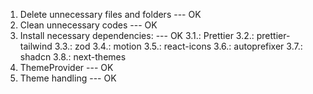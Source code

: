 1. Delete unnecessary files and folders --- OK
2. Clean unnecessary codes --- OK
3. Install necessary dependencies: --- OK
   3.1.: Prettier
   3.2.: prettier-tailwind
   3.3.: zod
   3.4.: motion
   3.5.: react-icons
   3.6.: autoprefixer
   3.7.: shadcn
   3.8.: next-themes
4. ThemeProvider --- OK
5. Theme handling --- OK
